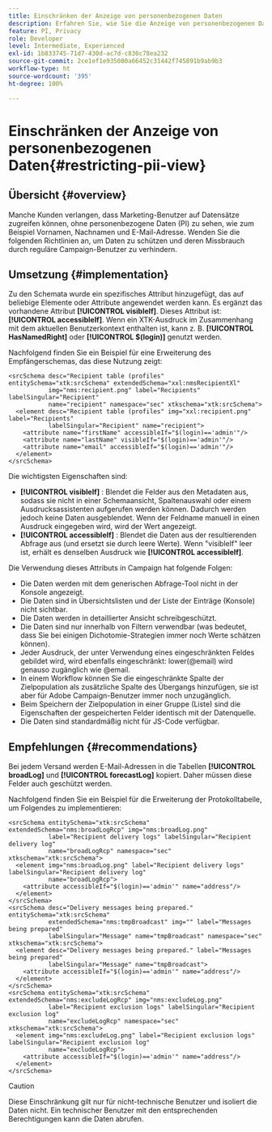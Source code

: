 ```yaml
---
title: Einschränken der Anzeige von personenbezogenen Daten
description: Erfahren Sie, wie Sie die Anzeige von personenbezogenen Daten einschränken
feature: PI, Privacy
role: Developer
level: Intermediate, Experienced
exl-id: 1b833745-71d7-430d-ac7d-c830c78ea232
source-git-commit: 2ce1ef1e935080a66452c31442f745891b9ab9b3
workflow-type: ht
source-wordcount: '395'
ht-degree: 100%

---
```


# Einschränken der Anzeige von personenbezogenen Daten{#restricting-pii-view}

## Übersicht {#overview}

Manche Kunden verlangen, dass Marketing-Benutzer auf Datensätze zugreifen können, ohne personenbezogene Daten (PI) zu sehen, wie zum Beispiel Vornamen, Nachnamen und E-Mail-Adresse. Wenden Sie die folgenden Richtlinien an, um Daten zu schützen und deren Missbrauch durch reguläre Campaign-Benutzer zu verhindern.

## Umsetzung {#implementation}

Zu den Schemata wurde ein spezifisches Attribut hinzugefügt, das auf beliebige Elemente oder Attribute angewendet werden kann. Es ergänzt das vorhandene Attribut **[!UICONTROL visibleIf]**. Dieses Attribut ist: **[!UICONTROL accessibleIf]**. Wenn ein XTK-Ausdruck im Zusammenhang mit dem aktuellen Benutzerkontext enthalten ist, kann z. B. **[!UICONTROL HasNamedRight]** oder **[!UICONTROL $(login)]** genutzt werden.

Nachfolgend finden Sie ein Beispiel für eine Erweiterung des Empfängerschemas, das diese Nutzung zeigt:

```
<srcSchema desc="Recipient table (profiles" entitySchema="xtk:srcSchema" extendedSchema="xxl:nmsRecipientXl"
           img="nms:recipient.png" label="Recipients" labelSingular="Recipient"
           name="recipient" namespace="sec" xtkschema="xtk:srcSchema">
  <element desc="Recipient table (profiles" img="xxl:recipient.png" label="Recipients"
           labelSingular="Recipient" name="recipient">
    <attribute name="firstName" accessibleIf="$(login)=='admin'"/>
    <attribute name="lastName" visibleIf="$(login)=='admin'"/>
    <attribute name="email" accessibleIf="$(login)=='admin'"/>
  </element>
</srcSchema>
```

Die wichtigsten Eigenschaften sind:

* **[!UICONTROL visibleIf]** : Blendet die Felder aus den Metadaten aus, sodass sie nicht in einer Schemaansicht, Spaltenauswahl oder einem Ausdrucksassistenten aufgerufen werden können. Dadurch werden jedoch keine Daten ausgeblendet. Wenn der Feldname manuell in einen Ausdruck eingegeben wird, wird der Wert angezeigt.
* **[!UICONTROL accessibleIf]** : Blendet die Daten aus der resultierenden Abfrage aus (und ersetzt sie durch leere Werte). Wenn &quot;visibleIf&quot; leer ist, erhält es denselben Ausdruck wie **[!UICONTROL accessibleIf]**.

Die Verwendung dieses Attributs in Campaign hat folgende Folgen:

* Die Daten werden mit dem generischen Abfrage-Tool nicht in der Konsole angezeigt.
* Die Daten sind in Übersichtslisten und der Liste der Einträge (Konsole) nicht sichtbar.
* Die Daten werden in detaillierter Ansicht schreibgeschützt.
* Die Daten sind nur innerhalb von Filtern verwendbar (was bedeutet, dass Sie bei einigen Dichotomie-Strategien immer noch Werte schätzen können).
* Jeder Ausdruck, der unter Verwendung eines eingeschränkten Feldes gebildet wird, wird ebenfalls eingeschränkt: lower(@email) wird genauso zugänglich wie @email.
* In einem Workflow können Sie die eingeschränkte Spalte der Zielpopulation als zusätzliche Spalte des Übergangs hinzufügen, sie ist aber für Adobe Campaign-Benutzer immer noch unzugänglich.
* Beim Speichern der Zielpopulation in einer Gruppe (Liste) sind die Eigenschaften der gespeicherten Felder identisch mit der Datenquelle.
* Die Daten sind standardmäßig nicht für JS-Code verfügbar.

## Empfehlungen {#recommendations}

Bei jedem Versand werden E-Mail-Adressen in die Tabellen **[!UICONTROL broadLog]** und **[!UICONTROL forecastLog]** kopiert. Daher müssen diese Felder auch geschützt werden.

Nachfolgend finden Sie ein Beispiel für die Erweiterung der Protokolltabelle, um Folgendes zu implementieren:

```
<srcSchema entitySchema="xtk:srcSchema" extendedSchema="nms:broadLogRcp" img="nms:broadLog.png"
           label="Recipient delivery logs" labelSingular="Recipient delivery log"
           name="broadLogRcp" namespace="sec" xtkschema="xtk:srcSchema">
  <element img="nms:broadLog.png" label="Recipient delivery logs" labelSingular="Recipient delivery log"
           name="broadLogRcp">
    <attribute accessibleIf="$(login)=='admin'" name="address"/>
  </element>
</srcSchema>
<srcSchema desc="Delivery messages being prepared." entitySchema="xtk:srcSchema"
           extendedSchema="nms:tmpBroadcast" img="" label="Messages being prepared"
           labelSingular="Message" name="tmpBroadcast" namespace="sec" xtkschema="xtk:srcSchema">
  <element desc="Delivery messages being prepared." label="Messages being prepared"
           labelSingular="Message" name="tmpBroadcast">
    <attribute accessibleIf="$(login)=='admin'" name="address"/>
  </element>
</srcSchema>
<srcSchema entitySchema="xtk:srcSchema" extendedSchema="nms:excludeLogRcp" img="nms:excludeLog.png"
           label="Recipient exclusion logs" labelSingular="Recipient exclusion log"
           name="excludeLogRcp" namespace="sec" xtkschema="xtk:srcSchema">
  <element img="nms:excludeLog.png" label="Recipient exclusion logs" labelSingular="Recipient exclusion log"
           name="excludeLogRcp">
    <attribute accessibleIf="$(login)=='admin'" name="address"/>
  </element>
</srcSchema>
```

>[!CAUTION]
>
>Diese Einschränkung gilt nur für nicht-technische Benutzer und isoliert die Daten nicht. Ein technischer Benutzer mit den entsprechenden Berechtigungen kann die Daten abrufen.
